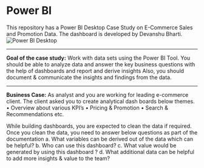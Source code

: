 # Power BI
This repository has a Power BI Desktop Case Study on E-Commerce Sales and Promotion Data.
The dashboard is developed by Devanshu Bharti.
![Power BI Desktop](https://logos-world.net/wp-content/uploads/2022/02/Power-BI-Logo.png)

---

**Goal of the case study:**
Work with data sets using the Power BI Tool. 
You should be able to analyze data and answer the key business questions with the help of dashboards and report and derive insights
Also, you should document & communicate the insights and findings from the data.

---

**Business Case:**
As analyst and you are working for leading e-commerce client. The client asked you to create analytical dash boards below themes.
• Overview about various KPI’s
• Pricing & Promotion
• Search & Recommendations
etc.

While building dashboards, you are expected to clean the data if required. Once you clean the data, you need to answer below questions as part of the
documentation
a. What variables can be derived out of the data which can be helpful?
b. Who can use this dashboard?
c. What value would be generated by using this dashboard ?
d. What additional data can be helpful to add more insights & value to the team?
